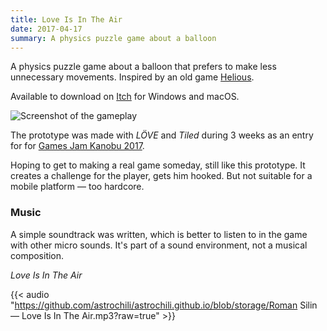 ```yaml
---
title: Love Is In The Air
date: 2017-04-17
summary: A physics puzzle game about a balloon
---
```


A physics puzzle game about a balloon that prefers to make less unnecessary movements. Inspired by an old game [Helious](https://www.myabandonware.com/game/helious-1zd).

Available to download on [Itch](https://astrochili.itch.io/love-is-in-the-air) for Windows and macOS.

![Screenshot of the gameplay](liita.jpg)

The prototype was made with *LÖVE* and *Tiled* during 3 weeks as an entry for for [Games Jam Kanobu 2017](https://devgamm.com/moscow2017/ru/games_jam_kanobu/).

Hoping to get to making a real game someday, still like this prototype. It creates a challenge for the player, gets him hooked. But not suitable for a mobile platform — too hardcore.

### Music

A simple soundtrack was written, which is better to listen to in the game with other micro sounds. It's part of a sound environment, not a musical composition.

*Love Is In The Air*

{{< audio "https://github.com/astrochili/astrochili.github.io/blob/storage/Roman Silin — Love Is In The Air.mp3?raw=true" >}}

